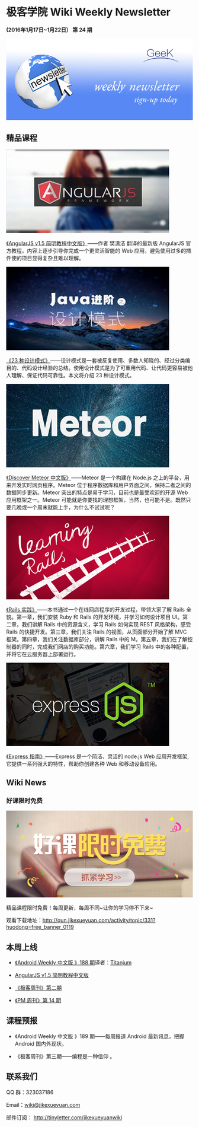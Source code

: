 # 极客学院 Wiki Weekly Newsletter 
 
**(2016年1月17日~1月22日） 第 24 期**                                                 

![newsletterlogo](images/newsletter-banner.jpg) 

## 精品课程

![](images/angularJS.jpg)

[《AngularJS v1.5 简明教程中文版》](http://wiki.jikexueyuan.com/project/a-programmer-prepares/)——作者 樊潇洁 翻译的最新版 AngularJS 官方教程，内容上逐步引导你完成一个更灵活智能的 Web 应用，避免使用过多的插件使的项目显得复杂且难以理解。

![](images/design.jpg)

[《23 种设计模式》](http://wiki.jikexueyuan.com/project/java-design-pattern/)——设计模式是一套被反复使用、多数人知晓的、经过分类编目的、代码设计经验的总结。使用设计模式是为了可重用代码、让代码更容易被他人理解、保证代码可靠性。本文将介绍 23 种设计模式。

![](images/meteor.jpg)

[《Discover Meteor 中文版》](http://wiki.jikexueyuan.com/project/discover-meteor/)——Meteor 是一个构建在 Node.js 之上的平台，用来开发实时网页程序。Meteor 位于程序数据库和用户界面之间，保持二者之间的数据同步更新。Meteor 突出的特点是易于学习，目前也是最受欢迎的开源 Web 应用框架之一。Meteor 可能就是你要找的理想框架，当然，也可能不是。既然只要几晚或一个周末就能上手，为什么不试试呢？

![](images/rails.jpg)

[《Rails 实践》](http://wiki.jikexueyuan.com/project/rails-practice/)——本书通过一个在线网店程序的开发过程，带领大家了解 Rails 全貌。第一章，我们安装 Ruby 和 Rails 的开发环境，并学习如何设计项目 UI。第二章，我们讲解 Rails 中的资源含义，学习 Rails 如何实现 REST 风格架构，感受 Rails 的快捷开发。第三章，我们关注 Rails 的视图，从页面部分开始了解 MVC 框架。第四章，我们关注数据库部分，讲解 Rails 中的 M。第五章，我们在了解控制器的同时，完成我们网店的购买功能。第六章，我们学习 Rails 中的各种配置，并将它在云服务器上部署运行。

![](images/Express.jpg)

[《Express 指南》](http://wiki.jikexueyuan.com/project/express-guide/)——Express 是一个简洁、灵活的 node.js Web 应用开发框架, 它提供一系列强大的特性，帮助你创建各种 Web 和移动设备应用。

## Wiki News

### 好课限时免费

![](images/huodong120.jpg)

精品课程限时免费！每周更新，每周不同~让你的学习停不下来~

观看下载地址：<http://qun.jikexueyuan.com/activity/topic/331?huodong=free_banner_0119>

## 本周上线

- [《Android Weekly 中文版 》188 期](http://wiki.jikexueyuan.com/project/android-weekly/issue-188/index.html)译者：[Titanjum](https://github.com/JungleTian)

- [AngularJS v1.5 简明教程中文版](http://wiki.jikexueyuan.com/project/angularjs/)

- [《极客周刊》第二期 ](http://wiki.jikexueyuan.com/project/geek-weekly-newsletter/issues-2/newsletter-two.html)

- [《PM 周刊》第 14 期](http://wiki.jikexueyuan.com/project/pmweekly/14.html)

## 课程预报

- 《Android Weekly 中文版 》189 期——每周报道 Android 最新讯息，把握 Android 国内外现状。

- 《极客周刊》第三期——编程是一种信仰 。

## 联系我们

QQ 群：323037186

Email：wiki@jikexueyuan.com

邮件订阅： <http://tinyletter.com/jikexueyuanwiki>

